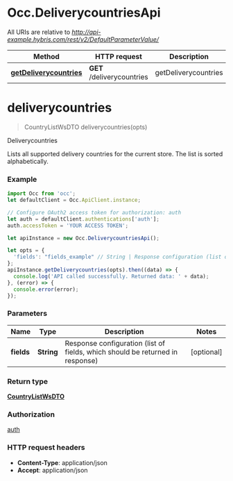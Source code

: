 # Occ.DeliverycountriesApi

All URIs are relative to *http://api-example.hybris.com/rest/v2/DefaultParameterValue/*

Method | HTTP request | Description
------------- | ------------- | -------------
[**getDeliverycountries**](DeliverycountriesApi.md#getDeliverycountries) | **GET** /deliverycountries | getDeliverycountries


<a name="deliverycountries"></a>
# **deliverycountries**
> CountryListWsDTO deliverycountries(opts)

Deliverycountries

Lists all supported delivery countries for the current store. The list is sorted alphabetically. 

### Example
```javascript
import Occ from 'occ';
let defaultClient = Occ.ApiClient.instance;

// Configure OAuth2 access token for authorization: auth
let auth = defaultClient.authentications['auth'];
auth.accessToken = 'YOUR ACCESS TOKEN';

let apiInstance = new Occ.DeliverycountriesApi();

let opts = { 
  'fields': "fields_example" // String | Response configuration (list of fields, which should be returned in response)
};
apiInstance.getDeliverycountries(opts).then((data) => {
  console.log('API called successfully. Returned data: ' + data);
}, (error) => {
  console.error(error);
});

```

### Parameters

Name | Type | Description  | Notes
------------- | ------------- | ------------- | -------------
 **fields** | **String**| Response configuration (list of fields, which should be returned in response) | [optional] 

### Return type

[**CountryListWsDTO**](CountryListWsDTO.md)

### Authorization

[auth](../README.md#auth)

### HTTP request headers

 - **Content-Type**: application/json
 - **Accept**: application/json

